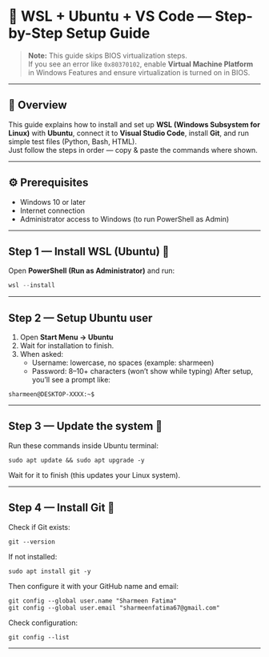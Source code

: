# 🐧 WSL + Ubuntu + VS Code — Step-by-Step Setup Guide

> **Note:** This guide skips BIOS virtualization steps.  
> If you see an error like `0x80370102`, enable **Virtual Machine Platform** in Windows Features and ensure virtualization is turned on in BIOS.

---

## 🧩 Overview
This guide explains how to install and set up **WSL (Windows Subsystem for Linux)** with **Ubuntu**, connect it to **Visual Studio Code**, install **Git**, and run simple test files (Python, Bash, HTML).  
Just follow the steps in order — copy & paste the commands where shown.

---

## ⚙️ Prerequisites
- Windows 10 or later  
- Internet connection  
- Administrator access to Windows (to run PowerShell as Admin)

---

## Step 1 — Install WSL (Ubuntu) 📝
Open **PowerShell (Run as Administrator)** and run:

```powershell
wsl --install
```

---

## Step 2 — Setup Ubuntu user
1. Open **Start Menu → Ubuntu**
2. Wait for installation to finish.
3. When asked:
    - Username: lowercase, no spaces (example: sharmeen)
    - Password: 8–10+ characters (won’t show while typing)
After setup, you’ll see a prompt like:
```
sharmeen@DESKTOP-XXXX:~$
```
---

## Step 3 — Update the system 🧰
Run these commands inside Ubuntu terminal:
```
sudo apt update && sudo apt upgrade -y
```
Wait for it to finish (this updates your Linux system).

---

## Step 4 — Install Git 🌱
Check if Git exists:
```
git --version
```
If not installed:
```
sudo apt install git -y
```
Then configure it with your GitHub name and email:
```
git config --global user.name "Sharmeen Fatima"
git config --global user.email "sharmeenfatima67@gmail.com"
```
Check configuration:
```
git config --list
```

---
